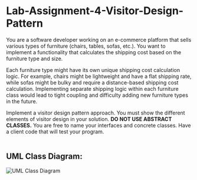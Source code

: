 # Lab-Assignment-4-Visitor-Design-Pattern

You are a software developer working on an e-commerce platform that sells various types of furniture (chairs, tables, sofas, etc.). You want to implement a functionality that calculates the shipping cost based on the furniture type and size.

Each furniture type might have its own unique shipping cost calculation logic. For example, chairs might be lightweight and have a flat shipping rate, while sofas might be bulky and require a distance-based shipping cost calculation. Implementing separate shipping logic within each furniture class would lead to tight coupling and difficulty adding new furniture types in the future.

Implement a visitor design pattern approach. You must show the different elements of visitor design in your solution.  **DO NOT USE ABSTRACT CLASSES.** You are free to name your interfaces and concrete classes. Have a client code that will test your program.
<br><br>


## UML Class Diagram:
![UML Class Diagram](https://github.com/user-attachments/assets/225b2165-85b6-43e4-8442-3c9ffc470971)
